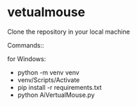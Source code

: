 # vetualmouse
Clone the repository in your local machine 

Commands::

for Windows:
- python -m venv venv
- venv/Scripts/Activate
- pip install -r requirements.txt
- python AiVertualMouse.py
